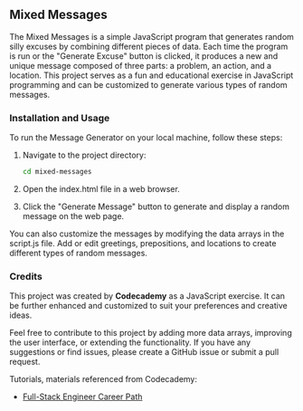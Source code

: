 ## Mixed Messages
<!-- Project Description -->
The Mixed Messages is a simple JavaScript program that generates random silly excuses by combining different pieces of data. Each time the program is run or the "Generate Excuse" button is clicked, it produces a new and unique message composed of three parts: a problem, an action, and a location. This project serves as a fun and educational exercise in JavaScript programming and can be customized to generate various types of random messages.

### Installation and Usage
<!-- How to install and run the project? -->
To run the Message Generator on your local machine, follow these steps:

1. Navigate to the project directory:
    ```bash
    cd mixed-messages
    ```

2. Open the index.html file in a web browser.
3. Click the "Generate Message" button to generate and display a random message on the web page.

You can also customize the messages by modifying the data arrays in the script.js file. Add or edit greetings, prepositions, and locations to create different types of random messages.

### Credits
This project was created by **Codecademy** as a JavaScript exercise. It can be further enhanced and customized to suit your preferences and creative ideas.

Feel free to contribute to this project by adding more data arrays, improving the user interface, or extending the functionality. If you have any suggestions or find issues, please create a GitHub issue or submit a pull request.

Tutorials, materials referenced from Codecademy:
- [Full-Stack Engineer Career Path](https://join.codecademy.com/learn/paths/full-stack-engineer-career-path/)
